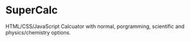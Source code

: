 # SuperCalc
HTML/CSS/JavaScript Calcuator with normal, porgramming, scientific and physics/chemistry options.

